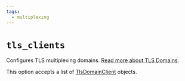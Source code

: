 ```yaml
---
tags:
  - multiplexing
---
```

# `tls_clients`

Configures TLS multiplexing domains.  [Read more about TLS Domains](
../../../multiplexing.md#tls-domains).

This option accepts a list of [TlsDomainClient](../TlsDomainClient.md) objects.

